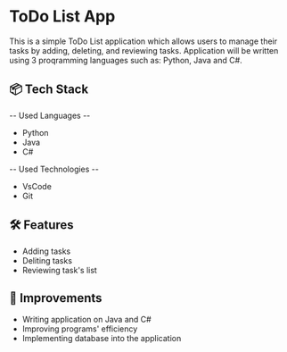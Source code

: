 
# ToDo List App

This is a simple ToDo List application which allows users to manage their tasks by adding, deleting, and reviewing tasks. 
Application will be written using 3 proqramming languages such as: Python, Java and C#.


## 📦 Tech Stack

-- Used Languages --
- Python
- Java
- C#

-- Used Technologies --
- VsCode
- Git
## 🛠 Features
- Adding tasks
- Deliting tasks
- Reviewing task's list



## 💭 Improvements
- Writing application on Java and C#
- Improving programs' efficiency
- Implementing database into the application
